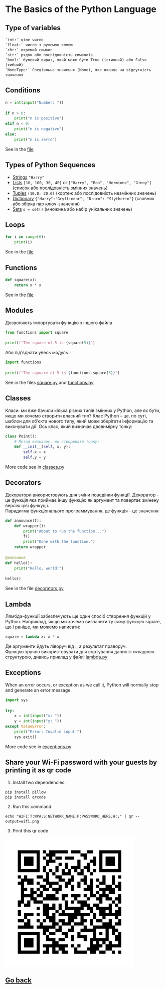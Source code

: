 # The Basics of the Python Language

## Type of variables

```
`int:` ціле число
`float:` число з рухомою комою
`chr:` окремий символ
`str:` рядок або послідовність символів
`bool:` булевий вираз, який може бути True (істинний) або False (хибний)
`NoneType:` Спеціальне значення (None), яке вказує на відсутність значення

```
## Conditions
```python
n = int(input("Number: "))

if n > 0:
	print("n is positive")
elif n < 0:
	print("n is negative")
else:
	print("n is zerro")
```
See in the [file](conditions.py)

## Types of Python Sequences

- [Strings](sequences.py) `"Harry"`
- [Lists](sequences.py) `[10, 100, 30, 40]` or `["Harry", "Ron", "Hermione", "Ginny"]` (список або послідовність змінних значень)
- [Tuples](sequences.py) `(10.0, 20.0)` (кортеж або послідовність незмінних значень)
- [Dictionary](dictionary.py) `{"Harry":"Gryffindor", "Draco": "Slytherin"}` (словник або збірка пар ключ-значення)
- [Sets](sets.py) `s = set()` (множина або набір унікальних значень)

## Loops
```python
for i in range(6):
    print(i)
```
See in the [file](loops.py)

## Functions
```python
def square(x):
    return x * x
```
See in the [file](functions.py)

## Modules
Дозволяють імпортувати функцію з іншого файла
```python
from functions import square

print(f"The square of 5 is {square(5)}")
```
Або під'єднати увесь модуль
```python
import functions

print(f"The squuare of 5 is {functions.square(5)}")
```
See in the files [square.py](square.py) and [functions.py](functions.py)

## Classes
Класи: ми вже бачили кілька різних типів змінних у Python, але як бути, якщо ми хочемо створити власний тип? Клас Python – це, по суті, шаблон для об’єкта нового типу, який може зберігати інформацію та виконувати дії. Ось клас, який визначає двовимірну точку:
```python
class Point():
    # Метод визначає, як створювати точку:
    def __init__(self, x, y):
        self.x = x
        self.y = y
```
More code see in [classes.py](classes.py)

## Decorators
Декоратори використовують для зміни поведінки функції.  Декоратор - це функція яка приймає іншу функцію як аргумент та повертає змінену версію цієї функуції.  
Парадигма функціональого программування, де функція - це значення 
```python
def announce(f):
    def wrapper():
        print("About to run the function...")
        f()
        print("Done with the function.")
    return wrapper

@announce
def hello():
    print("Hello, world!")

hello()
```
See in the file [decorators.py](decorators.py)

## Lambda
Лямбда-функції забезпечують ще один спосіб створення функцій у Python. Наприклад, якщо ми хочемо визначити ту саму функцію square, що і раніше, ми можемо написати:
```python
square = lambda x: x * x
```
Де аргументи йдуть ліворуч від :, а результат праворуч.  
Функцію зручно використовувати для сортування даних зі складною структурою, дивись приклад у файлі [lambda.py](lambda.py)

## Exceptions
When an error occurs, or exception as we call it, Python will normally stop and generate an error message.
```python
import sys

try:
    x = int(input("x: "))
    y = int(input("y: "))
except ValueError:
    print("Error: Invalid input.")
    sys.exit()
```
More code see in [exceptions.py](exceptions.py)

## Share your Wi-Fi password with your guests by printing it as qr code
1. Install two dependencies:  
```
pip install pillow  
pip install qrcode  
```  

2. Run this command:  
```
echo "WIFI:T:WPA;S:NETWORK_NAME;P:PASSWORD_HERE;H:;" | qr --output=wifi.png
```
3. Print this qr code  

![wifi](wifi.png)  

## [Go back](../README.md)

